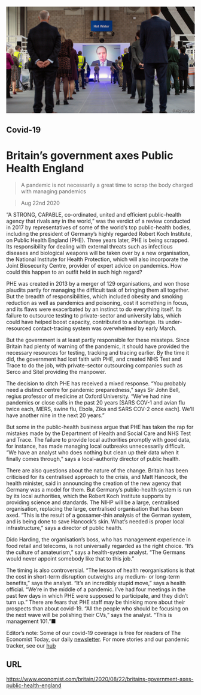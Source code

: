 ![](./images/20200822_BRP501.jpg)

## Covid-19

# Britain’s government axes Public Health England

> A pandemic is not necessarily a great time to scrap the body charged with managing pandemics

> Aug 22nd 2020

“A STRONG, CAPABLE, co-ordinated, united and efficient public-health agency that rivals any in the world,” was the verdict of a review conducted in 2017 by representatives of some of the world’s top public-health bodies, including the president of Germany’s highly regarded Robert Koch Institute, on Public Health England (PHE). Three years later, PHE is being scrapped. Its responsibility for dealing with external threats such as infectious diseases and biological weapons will be taken over by a new organisation, the National Institute for Health Protection, which will also incorporate the Joint Biosecurity Centre, provider of expert advice on pandemics. How could this happen to an outfit held in such high regard?

PHE was created in 2013 by a merger of 129 organisations, and won those plaudits partly for managing the difficult task of bringing them all together. But the breadth of responsibilities, which included obesity and smoking reduction as well as pandemics and poisoning, cost it something in focus, and its flaws were exacerbated by an instinct to do everything itself. Its failure to outsource testing to private-sector and university labs, which could have helped boost capacity, contributed to a shortage. Its under-resourced contact-tracing system was overwhelmed by early March.

But the government is at least partly responsible for these missteps. Since Britain had plenty of warning of the pandemic, it should have provided the necessary resources for testing, tracking and tracing earlier. By the time it did, the government had lost faith with PHE, and created NHS Test and Trace to do the job, with private-sector outsourcing companies such as Serco and Sitel providing the manpower.

The decision to ditch PHE has received a mixed response. “You probably need a distinct centre for pandemic preparedness,” says Sir John Bell, regius professor of medicine at Oxford University. “We’ve had nine pandemics or close calls in the past 20 years [SARS COV-1 and avian flu twice each, MERS, swine flu, Ebola, Zika and SARS COV-2 once each]. We’ll have another nine in the next 20 years.”

But some in the public-health business argue that PHE has taken the rap for mistakes made by the Department of Health and Social Care and NHS Test and Trace. The failure to provide local authorities promptly with good data, for instance, has made managing local outbreaks unnecessarily difficult. “We have an analyst who does nothing but clean up their data when it finally comes through,” says a local-authority director of public health.

There are also questions about the nature of the change. Britain has been criticised for its centralised approach to the crisis, and Matt Hancock, the health minister, said in announcing the creation of the new agency that Germany was a model for them. But Germany’s public-health system is run by its local authorities, which the Robert Koch Institute supports by providing science and standards. The NIHP will be a large, centralised organisation, replacing the large, centralised organisation that has been axed. “This is the result of a gossamer-thin analysis of the German system, and is being done to save Hancock’s skin. What’s needed is proper local infrastructure,” says a director of public health.

Dido Harding, the organisation’s boss, who has management experience in food retail and telecoms, is not universally regarded as the right choice. “It’s the culture of amateurism,” says a health-system analyst. “The Germans would never appoint somebody like that to this job.”

The timing is also controversial. “The lesson of health reorganisations is that the cost in short-term disruption outweighs any medium- or long-term benefits,” says the analyst. “It’s an incredibly stupid move,” says a health official. “We’re in the middle of a pandemic. I’ve had four meetings in the past few days in which PHE were supposed to participate, and they didn’t turn up.” There are fears that PHE staff may be thinking more about their prospects than about covid-19. “All the people who should be focusing on the next wave will be polishing their CVs,” says the analyst. “This is management 101.”■

Editor’s note: Some of our covid-19 coverage is free for readers of The Economist Today, our daily [newsletter](https://www.economist.com/https://my.economist.com/user#newsletter). For more stories and our pandemic tracker, see our [hub](https://www.economist.com//news/2020/03/11/the-economists-coverage-of-the-coronavirus)

## URL

https://www.economist.com/britain/2020/08/22/britains-government-axes-public-health-england

